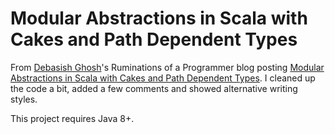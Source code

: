 # Modular Abstractions in Scala with Cakes and Path Dependent Types #

From [Debasish Ghosh](https://twitter.com/debasishg)'s
Ruminations of a Programmer blog posting
[Modular Abstractions in Scala with Cakes and Path Dependent Types](http://debasishg.blogspot.ie/2013/02/modular-abstractions-in-scala-with.html).
I cleaned up the code a bit, added a few comments and showed alternative writing styles.

This project requires Java 8+.

